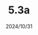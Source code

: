 ---
layout: gold_efficiency

title: 5.3a
date: 2024/10/31
description: Wild Rift Gold Efficiency of 5.3a (2 buffed, 2 nerfed items)
image: /assets/favicon512x512.png

permalink: /5.3a/

data:
    refer_url: https://wildrift.leagueoflegends.com/en-us/news/game-updates/wild-rift-patch-notes-5-3a/
    refer_text: 5.3a
    items: items_5_3a
    stats: stats_5_3a

patch_note:
    statuses:
        buffed: "SERYLDA’S GRUDGE,MORTAL REMINDER"
        adjusted: ""
        nerfed: "TERMINUS,WIT’S END"
        new: ""
    excludes: ""
    compare:
        statuses: "buffed,adjusted,nerfed,new"
        items: items_5_3
        stats: stats_5_3
        item_prefix: 5.3
        force: "Serylda's Grudge:Serylda's Grudge (Last Whisper - lv1);Mortal Reminder:Mortal Reminder (Last Whisper - lv1)"
---